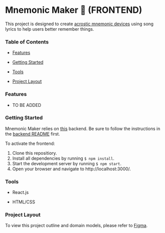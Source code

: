 # Mnemonic Maker 🧠 (FRONTEND)
This project is designed to create [acrostic mnemonic devices](https://citeseerx.ist.psu.edu/viewdoc/download?doi=10.1.1.898.2352&rep=rep1&type=pdf) using song lyrics to help users better remember things.

### Table of Contents
- [Features](#features)

- [Getting Started](#getting-started)

- [Tools](#tools)

- [Project Layout](#project-layout)

### Features
- TO BE ADDED

### Getting Started
Mnemonic Maker relies on [this](https://github.com/Jackmt9/mnemonic-maker-backend) backend. Be sure to follow the instructions in the [backend README](https://github.com/Jackmt9/mnemonic-maker-backend/blob/master/README.md) first.

To activate the frontend:
1. Clone this repositiory.
2. Install all dependencies by running ```$ npm install```.
3. Start the development server by running ```$ npm start```.
4. Open your browser and navigate to http://localhost:3000/.

### Tools
- React.js

- HTML/CSS

### Project Layout
To view this project outline and domain models, please refer to [Figma](https://www.figma.com/file/FTc7kkD4KNCCM48LuoAGWz/Mnemonic-Maker?node-id=0%3A1).
